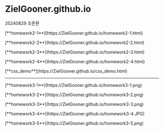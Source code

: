 # ZielGooner.github.io
<h>20240829 조준환</h>
<p></p>
[**homework2-1**](https://ZielGooner.github.io/homework2-1.html)
<p></p>
[**homework2-2**](https://ZielGooner.github.io/homework2-2.html)
<p></p>
[**homework2-3**](https://ZielGooner.github.io/homework2-3.html)
<p></p>
[**homework2-4**](https://ZielGooner.github.io/homework2-4.html)
<p></p>
[**css_demo**](https://ZielGooner.github.io/css_demo.html)
<hr>
<p></p>
[**homework3-1**](https://ZielGooner.github.io/homework3-1.png)
<p></p>
[**homework3-2**](https://ZielGooner.github.io/homework3-2.png)
<p></p>
[**homework3-3**](https://ZielGooner.github.io/homework3-3.png)
<p></p>
[**homework3-4**](https://ZielGooner.github.io/homework3-4.JPG)
<p></p>
[**homework3-5**](https://ZielGooner.github.io/homework3-5.png)
